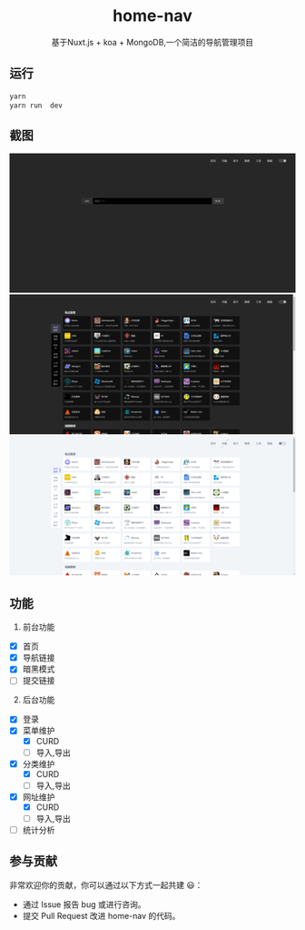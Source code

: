 <h1 align="center">home-nav</h1>

<div align="center">
    基于Nuxt.js + koa + MongoDB,一个简洁的导航管理项目
</div>

## 运行
```
yarn
yarn run  dev 
```

## 截图
![示例一](./demo/demo1.png)
![示例二](./demo/demo2.png)
![示例三](./demo/demo3.png)

## 功能
1. 前台功能
- [x] 首页
- [x] 导航链接
- [x] 暗黑模式
- [ ] 提交链接
2. 后台功能
- [x] 登录
- [x] 菜单维护
    - [x] CURD
    - [ ] 导入,导出
- [x] 分类维护
    - [x] CURD
    - [ ] 导入,导出
- [x] 网址维护
    - [x] CURD
    - [ ] 导入,导出
- [ ] 统计分析

## 参与贡献

非常欢迎你的贡献，你可以通过以下方式一起共建 :smiley:：

- 通过 Issue 报告 bug 或进行咨询。
- 提交 Pull Request 改进 home-nav 的代码。